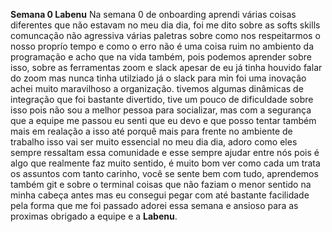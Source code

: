 **Semana 0 Labenu**
    Na semana 0 de onboarding aprendi várias coisas diferentes que não estavam no meu dia dia, foi me dito sobre as softs skills comuncação não agressiva várias paletras sobre como nos respeitarmos o nosso proprío tempo e como o erro não é uma coisa ruim no ambiento da programação e acho que na vida também, pois podemos aprender sobre isso, sobre as ferramentas zoom e slack apesar de eu já tinha houvido falar do zoom mas nunca tinha utilziado já o slack para min foi uma inovação achei muito maravilhoso a organização.
    tivemos algumas dinâmicas de integração que foi bastante divertido, tive um pouco de dificuldade sobre isso pois não sou a melhor pessoa para socializar, mas com a segurança que a equipe me passou eu senti que eu devo e que posso tentar também mais em realação a isso até porquê mais para frente no ambiente de trabalho isso vai ser muito essencial no meu dia dia, adoro como eles sempre ressaltam essa comunidade e esse sempre ajudar entre nós pois é algo que realmente faz muito sentido, é muito bom ver como cada um trata os assuntos com tanto carinho, você se sente bem com tudo, aprendemos também git e sobre o terminal coisas que não faziam o menor sentido na minha cabeça antes mas eu consegui pegar com até bastante facilidade pela forma que me foi passado adorei essa semana e ansioso para as proximas obrigado a equipe e a **Labenu**.